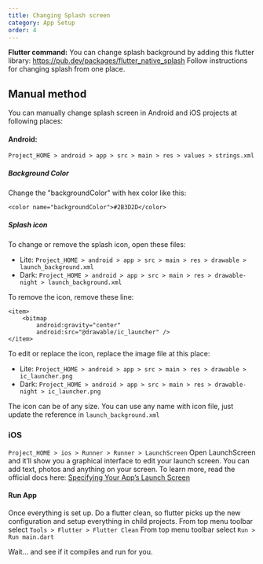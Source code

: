 ```yaml
---
title: Changing Splash screen
category: App Setup
order: 4
---
```


**Flutter command:** You can change splash background by adding this flutter library: 
https://pub.dev/packages/flutter_native_splash
Follow instructions for changing splash from one place.

## Manual method
You can manually change splash screen in Android and iOS projects at following places:

#### Android:

`Project_HOME > android > app > src > main > res > values > strings.xml`

##### Background Color
Change the "backgroundColor" with hex color like this:
```
<color name="backgroundColor">#2B3D2D</color>
```
##### Splash icon
To change or remove the splash icon, open these files:

- Lite: `Project_HOME > android > app > src > main > res > drawable > launch_background.xml`
- Dark: `Project_HOME > android > app > src > main > res > drawable-night > launch_background.xml`

To remove the icon, remove these line:
```
<item>
    <bitmap
        android:gravity="center"
        android:src="@drawable/ic_launcher" />
</item>
```
To edit or replace the icon, replace the image file at this place:

- Lite: `Project_HOME > android > app > src > main > res > drawable > ic_launcher.png`
- Dark: `Project_HOME > android > app > src > main > res > drawable-night > ic_launcher.png`

The icon can be of any size. You can use any name with icon file, just update the reference in `launch_background.xml`


### iOS
`Project_HOME > ios > Runner > Runner > LaunchScreen`
Open LaunchScreen and it’ll show you a graphical interface to edit your launch screen. You can add text, photos and anything on your screen. To learn more, read the official docs here: [Specifying Your App’s Launch Screen](https://developer.apple.com/documentation/xcode/specifying-your-apps-launch-screen/)

#### Run App
Once everything is set up. Do a flutter clean, so flutter picks up the new configuration and setup everything in child projects.
From top menu toolbar select `Tools > Flutter > Flutter Clean`
From top menu toolbar select `Run > Run main.dart`

Wait… and see if it compiles and run for you.
